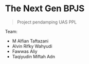 # The Next Gen BPJS 
> Project pendamping UAS PPL 

Team:  
- M Alfian Taftazani
- Alvin Rifky Wahyudi
- Fawwas Aliy
- Taqiyudin Miftah Adn
